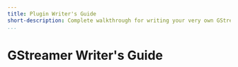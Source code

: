 ```yaml
---
title: Plugin Writer's Guide
short-description: Complete walkthrough for writing your very own GStreamer plugin
...
```


# GStreamer Writer's Guide
